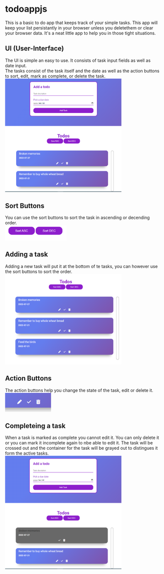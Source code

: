# todoappjs
This is a basic to do app that keeps track of your simple tasks. This app will keep your list persistantly in your browser unless you deletethem or clear your browser data. It's a neat little app to help you in those tight situations. 

## UI (User-Interface)
The UI is simple an easy to use. It consists of task input fields as well  as date input.<br>
The tasks consist of the task itself and the date as well as the action buttons to sort, edit, mark as complete, or delete the task.<br>
<img src="images/UI/User-interface.PNG" width="380px">

## Sort Buttons
You can use the sort buttons to sort the task in ascending or decending order.<br>
<img src="images/UI/sort-buttons.PNG" width="200px">

## Adding a task
Adding a new task will put it at the bottom of te tasks, you can however use the sort buttons to sort the order.<br>
<img src="images/UI/new-task.PNG" width="380px">

## Action Buttons
The action buttons help you change the state of the task, edit or delete it.<br>
<img src="images/UI/action-buttons.PNG" width="150px">

## Completeing a task
When a task is marked as complete you cannot edit it. You can only delete it or you can mark it incomplete again to nbe able to edit it. The task will be crossed out and the container for the task will be grayed out to distingues it form the active tasks.<br>
<img src="images/UI/done-task.PNG" width="380px">

